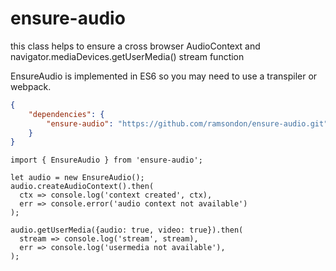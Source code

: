 ensure-audio
============

this class helps to ensure a cross browser AudioContext and navigator.mediaDevices.getUserMedia() stream function

EnsureAudio is implemented in ES6 so you may need to use a transpiler or webpack.

```json
{
	"dependencies": {
		"ensure-audio": "https://github.com/ramsondon/ensure-audio.git"
	}
}
```


```ecmascript 6
import { EnsureAudio } from 'ensure-audio';

let audio = new EnsureAudio();
audio.createAudioContext().then(
  ctx => console.log('context created', ctx), 
  err => console.error('audio context not available')
);

audio.getUserMedia({audio: true, video: true}).then(
  stream => console.log('stream', stream),
  err => console.log('usermedia not available'),
);
```